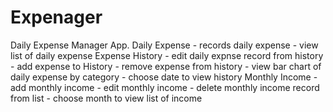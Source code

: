 # Expenager

Daily Expense Manager App.
Daily Expense
        - records daily expense
        - view list of daily expense
    Expense History
        - edit daily expnse record from history
        - add expense to History
        - remove expense from history
        - view bar chart of daily expense by category
        - choose date to view history
Monthly Income
    - add monthly income
    - edit monthly income
    - delete monthly income record from list
    - choose month to view list of income

